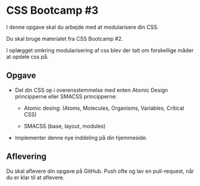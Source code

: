 # CSS Bootcamp #3
I denne opgave skal du arbejde med at modularisere din CSS.

Du skal bruge materialet fra CSS Bootcamp #2.

I oplægget omkring modularisering af css blev der talt om forskellige måder at opdele css på. 

## Opgave
- Del din CSS op i overensstemmelse med enten Atomic Design principperne eller SMACSS principperne:
	- Atomic desing:
		(Atoms, Molecules, Organisms, Variables, Critical CSS)
		
	- SMACSS
		(base, layout, modules)
- Implementer denne nye inddeling på din hjemmeside.

## Aflevering
Du skal aflevere din opgave på GitHub. Push ofte og lav en pull-request, når du er klar til at aflevere.
